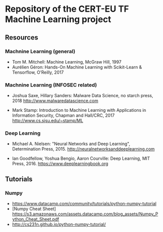 # Repository of the CERT-EU TF Machine Learning project
## Resources

### Machnine Learning (general)
* Tom M. Mitchell: Machine Learning, McGraw Hill, 1997
* Aurélien Géron: Hands-On Machine Learning with Scikit-Learn & Tensorflow, O’Reilly, 2017

### Machnine Learning (INFOSEC related)
* Joshua Saxe, Hillary Sanders: Malware Data Science, no starch press, 2018
http://www.malwaredatascience.com

* Mark Stamp: Introduction to Machine Learning with Applications in Information Security, Chapman and Hall/CRC,  2017 http://www.cs.sjsu.edu/~stamp/ML


### Deep Learning
* Michael A. Nielsen: "Neural Networks and Deep Learning", Determination Press, 2015. http://neuralnetworksanddeeplearning.com

* Ian Goodfellow, Yoshua Bengio, Aaron Courville: Deep Learning, MIT Press, 2016. https://www.deeplearningbook.org


## Tutorials

### Numpy

* https://www.datacamp.com/community/tutorials/python-numpy-tutorial
* [Numpy Cheat Sheet] https://s3.amazonaws.com/assets.datacamp.com/blog_assets/Numpy_Python_Cheat_Sheet.pdf
* http://cs231n.github.io/python-numpy-tutorial/
